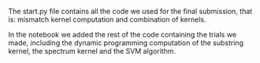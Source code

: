 The start.py file contains all the code we used for the final submission, that is: mismatch kernel computation and combination of kernels.

In the notebook we added the rest of the code containing the trials we made, including the dynamic programming computation of the substring kernel, the spectrum kernel and the SVM algorithm.
